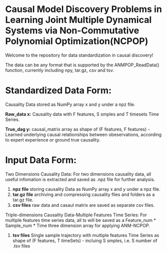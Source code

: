 # Causal Model Discovery Problems in Learning Joint Multiple Dynamical Systems via Non-Commutative Polynomial Optimization(NCPOP)

Welcome to the repository for data standardization in causal discovery!

The data can be any format that is supported by the ANMPOP_ReadData() function, currently including npy, tar.gz, csv and tsv.

# Standardized Data Form:
Causality Data stored as NumPy array x and y under a npz file.

**Raw_data x:**
Causality data with F features, S smples and T timesets Time Series.

**True_dag y:**
causal_matrix array as shape of (F features, F features) - Learned underlying causal relationships between obeservations, according to expert experience or ground true causality. 

# Input Data Form:
Two Dimensions Causality Data:
For two dimensions causality data, all useful infomation is extracted and saved as .npz file for further analysis.
1. **npz file**
storing causality Data as NumPy array x and y under a npz file.
3. **tar.gz file**
archiving and compressing causality files and folders as a tar.gz file.
5. **csv files**
raw data and casaul matrix are saved as separate csv files.
   
Triple-dimensions Causality Data-Multiple Features Time Series:
For multiple features time series data, all ts will be saved as a Feature_num * Sample_num * Time three dimension array for applying ANM-NCPOP.
1. **tsv files**
Single sample trajectory with multiple features Time Series as shape of (F features, T timeSets) - incluing S smples, i.e. S number of .tsv files

